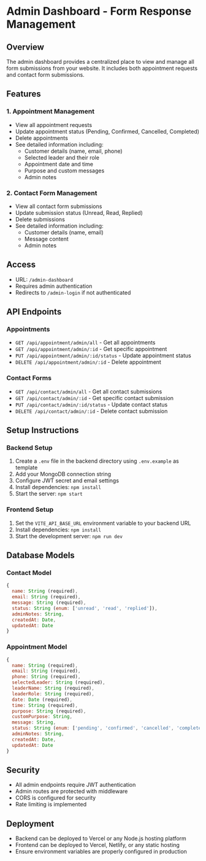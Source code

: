 # Admin Dashboard - Form Response Management

## Overview
The admin dashboard provides a centralized place to view and manage all form submissions from your website. It includes both appointment requests and contact form submissions.

## Features

### 1. Appointment Management
- View all appointment requests
- Update appointment status (Pending, Confirmed, Cancelled, Completed)
- Delete appointments
- See detailed information including:
  - Customer details (name, email, phone)
  - Selected leader and their role
  - Appointment date and time
  - Purpose and custom messages
  - Admin notes

### 2. Contact Form Management
- View all contact form submissions
- Update submission status (Unread, Read, Replied)
- Delete submissions
- See detailed information including:
  - Customer details (name, email)
  - Message content
  - Admin notes

## Access
- URL: `/admin-dashboard`
- Requires admin authentication
- Redirects to `/admin-login` if not authenticated

## API Endpoints

### Appointments
- `GET /api/appointment/admin/all` - Get all appointments
- `GET /api/appointment/admin/:id` - Get specific appointment
- `PUT /api/appointment/admin/:id/status` - Update appointment status
- `DELETE /api/appointment/admin/:id` - Delete appointment

### Contact Forms
- `GET /api/contact/admin/all` - Get all contact submissions
- `GET /api/contact/admin/:id` - Get specific contact submission
- `PUT /api/contact/admin/:id/status` - Update contact status
- `DELETE /api/contact/admin/:id` - Delete contact submission

## Setup Instructions

### Backend Setup
1. Create a `.env` file in the backend directory using `.env.example` as template
2. Add your MongoDB connection string
3. Configure JWT secret and email settings
4. Install dependencies: `npm install`
5. Start the server: `npm start`

### Frontend Setup
1. Set the `VITE_API_BASE_URL` environment variable to your backend URL
2. Install dependencies: `npm install`
3. Start the development server: `npm run dev`

## Database Models

### Contact Model
```javascript
{
  name: String (required),
  email: String (required),
  message: String (required),
  status: String (enum: ['unread', 'read', 'replied']),
  adminNotes: String,
  createdAt: Date,
  updatedAt: Date
}
```

### Appointment Model
```javascript
{
  name: String (required),
  email: String (required),
  phone: String (required),
  selectedLeader: String (required),
  leaderName: String (required),
  leaderRole: String (required),
  date: Date (required),
  time: String (required),
  purpose: String (required),
  customPurpose: String,
  message: String,
  status: String (enum: ['pending', 'confirmed', 'cancelled', 'completed']),
  adminNotes: String,
  createdAt: Date,
  updatedAt: Date
}
```

## Security
- All admin endpoints require JWT authentication
- Admin routes are protected with middleware
- CORS is configured for security
- Rate limiting is implemented

## Deployment
- Backend can be deployed to Vercel or any Node.js hosting platform
- Frontend can be deployed to Vercel, Netlify, or any static hosting
- Ensure environment variables are properly configured in production 